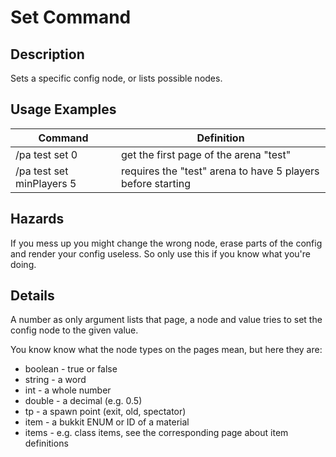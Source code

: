 # Set Command

## Description

Sets a specific config node, or lists possible nodes.

## Usage Examples

Command |  Definition
------------- | -------------
/pa test set 0            | get the first page of the arena "test"
/pa test set minPlayers 5 | requires the "test" arena to have 5 players before starting

## Hazards

If you mess up you might change the wrong node, erase parts of the config and render your config useless. So only use this if you know what you're doing.

## Details

A number as only argument lists that page, a node and value tries to set the config node to the given value.

You know know what the node types on the pages mean, but here they are:

- boolean - true or false
- string - a word
- int - a whole number
- double - a decimal (e.g. 0.5)
- tp - a spawn point (exit, old, spectator)
- item - a bukkit ENUM or ID of a material
- items - e.g. class items, see the corresponding page about item definitions

